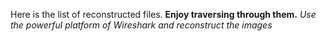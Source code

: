 Here is the list of reconstructed files.
<strong>Enjoy traversing through them.</strong>
<i>Use the powerful platform of Wireshark and reconstruct the images </i>
